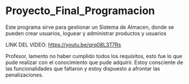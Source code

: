 # Proyecto_Final_Programacion

Este programa sirve para gestionar un Sistema de Almacen, donde se pueden crear usuarios, loguear y administrar productos y usuarios

LINK DEL VIDEO: https://youtu.be/qrq08L3T7Rs

Profesor, lamento no haber cumplido todos los requisitos, esto fue lo que pude realizar con el conocimiento que pude adquirir. Estoy consciente de las funcionalidades que faltaron y estoy dispuesto a afrontar las penalizaciones.
